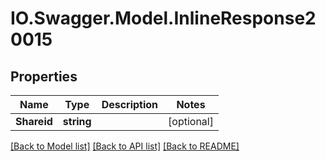 # IO.Swagger.Model.InlineResponse20015
## Properties

Name | Type | Description | Notes
------------ | ------------- | ------------- | -------------
**Shareid** | **string** |  | [optional] 

[[Back to Model list]](../README.md#documentation-for-models) [[Back to API list]](../README.md#documentation-for-api-endpoints) [[Back to README]](../README.md)

